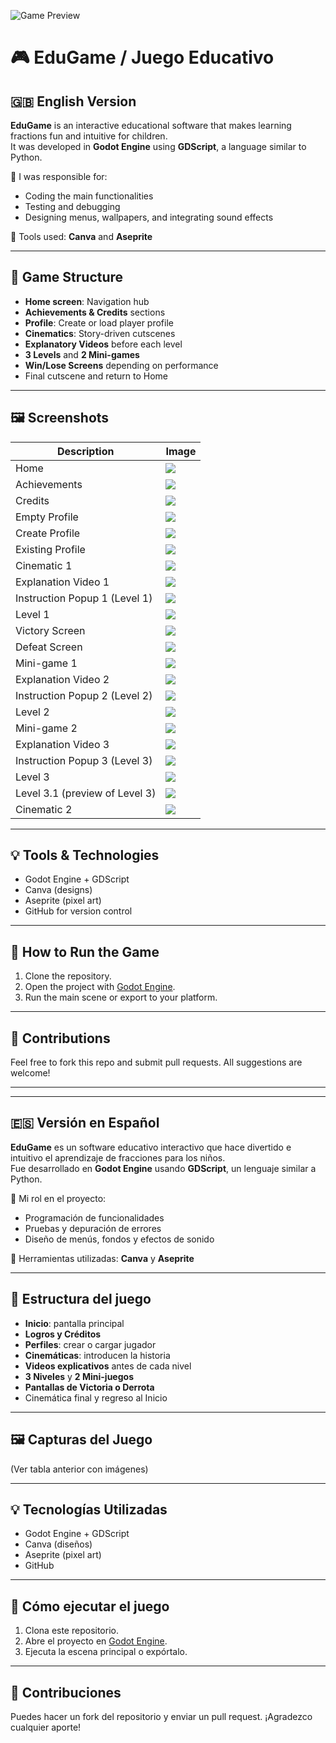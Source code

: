 ![Game Preview](gifEdugame.gif)

# 🎮 EduGame / Juego Educativo

## 🇬🇧 English Version

**EduGame** is an interactive educational software that makes learning fractions fun and intuitive for children.  
It was developed in **Godot Engine** using **GDScript**, a language similar to Python.

🧠 I was responsible for:
- Coding the main functionalities
- Testing and debugging
- Designing menus, wallpapers, and integrating sound effects

🎨 Tools used: **Canva** and **Aseprite**

---

## 🧩 Game Structure

- **Home screen**: Navigation hub
- **Achievements & Credits** sections
- **Profile**: Create or load player profile
- **Cinematics**: Story-driven cutscenes
- **Explanatory Videos** before each level
- **3 Levels** and **2 Mini-games**
- **Win/Lose Screens** depending on performance
- Final cutscene and return to Home

---

## 🖼️ Screenshots

| Description            | Image                                   |
|------------------------|------------------------------------------|
| Home                   | ![](Captures/home.PNG)                   |
| Achievements           | ![](Captures/logros.PNG)                 |
| Credits                | ![](Captures/creditos.PNG)               |
| Empty Profile          | ![](Captures/perfilvacio.PNG)            |
| Create Profile         | ![](Captures/creaciondelperfil.PNG)    |
| Existing Profile       | ![](Captures/perfilexistente.PNG)       |
| Cinematic 1            | ![](Captures/cinematica1.PNG)           |
| Explanation Video 1    | ![](Captures/videoexplicativo1.PNG)    |
| Instruction Popup 1 (Level 1)      | ![](Captures/popup1.PNG)     |
| Level 1                | ![](Captures/nivel1.PNG)                |
| Victory Screen         | ![](Captures/pantallavictoria1.PNG)    |
| Defeat Screen          | ![](Captures/pantallamuerte.PNG)        |
| Mini-game 1            | ![](Captures/minijuego1.PNG)             |
| Explanation Video 2    | ![](Captures/videoexplicativo2.PNG)    |
| Instruction Popup 2 (Level 2)      | ![](Captures/popup2.PNG)     |
| Level 2                | ![](Captures/nivel2.PNG)                |
| Mini-game 2            | ![](Captures/minijuego2.PNG)             |
| Explanation Video 3    | ![](Captures/videoexplicativo3.PNG)    |
| Instruction Popup 3 (Level 3)      | ![](Captures/popup3.PNG)    | 
| Level 3                | ![](Captures/nivel3.PNG)               |
| Level 3.1 (preview of Level 3)     | ![](Captures/nivel3.1.PNG)     |
| Cinematic 2            | ![](Captures/cinematica2.PNG)           |

---

## 💡 Tools & Technologies

- Godot Engine + GDScript
- Canva (designs)
- Aseprite (pixel art)
- GitHub for version control


---

## 🚀 How to Run the Game

1. Clone the repository.
2. Open the project with [Godot Engine](https://godotengine.org/).
3. Run the main scene or export to your platform.

---

## 🤝 Contributions

Feel free to fork this repo and submit pull requests. All suggestions are welcome!

---

---

## 🇪🇸 Versión en Español

**EduGame** es un software educativo interactivo que hace divertido e intuitivo el aprendizaje de fracciones para los niños.  
Fue desarrollado en **Godot Engine** usando **GDScript**, un lenguaje similar a Python.

🧠 Mi rol en el proyecto:
- Programación de funcionalidades
- Pruebas y depuración de errores
- Diseño de menús, fondos y efectos de sonido

🎨 Herramientas utilizadas: **Canva** y **Aseprite**

---

## 🧩 Estructura del juego

- **Inicio**: pantalla principal
- **Logros y Créditos**
- **Perfiles**: crear o cargar jugador
- **Cinemáticas**: introducen la historia
- **Videos explicativos** antes de cada nivel
- **3 Niveles** y **2 Mini-juegos**
- **Pantallas de Victoria o Derrota**
- Cinemática final y regreso al Inicio

---

## 🖼️ Capturas del Juego

(Ver tabla anterior con imágenes)

---

## 💡 Tecnologías Utilizadas

- Godot Engine + GDScript
- Canva (diseños)
- Aseprite (pixel art)
- GitHub


---

## 🚀 Cómo ejecutar el juego

1. Clona este repositorio.
2. Abre el proyecto en [Godot Engine](https://godotengine.org/).
3. Ejecuta la escena principal o expórtalo.

---

## 🤝 Contribuciones

Puedes hacer un fork del repositorio y enviar un pull request. ¡Agradezco cualquier aporte!

